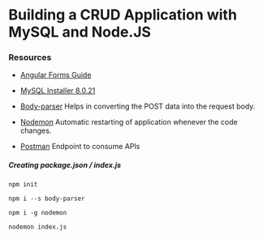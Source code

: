 # Building a CRUD Application with MySQL and Node.JS

### Resources 

- [Angular Forms Guide](https://angular.io/guide/forms-overview)

- [MySQL Installer 8.0.21](https://dev.mysql.com/downloads/installer/)

- [Body-parser](https://www.npmjs.com/package/body-parser)
  Helps in converting the POST data into the request body.

- [Nodemon](https://nodemon.io/)
  Automatic restarting of application whenever the code changes.

- [Postman](https://www.postman.com/downloads/)
  Endpoint to consume APIs

##### Creating package.json / index.js

```
npm init
```

```
npm i --s body-parser
```

```
npm i -g nodemon
```

```
nodemon index.js
```
